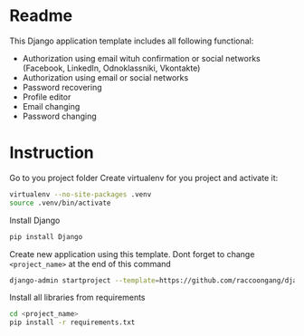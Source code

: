 # Readme
This Django application template includes all following functional:
* Authorization using email wituh confirmation or social networks (Facebook, LinkedIn, Odnoklassniki, Vkontakte)
* Authorization using email or social networks
* Password recovering
* Profile editor
* Email changing
* Password changing

# Instruction
Go to you project folder
Create virtualenv for you project and activate it:
```sh
virtualenv --no-site-packages .venv
source .venv/bin/activate
```
Install Django
```sh
pip install Django
```
Create new application using this template. Dont forget to change  `<project_name>` at the end of this command
```sh
django-admin startproject --template=https://github.com/raccoongang/django_project_templates/archive/master.zip <project_name>
```
Install all libraries from requirements
```sh
cd <project_name>
pip install -r requirements.txt
```
